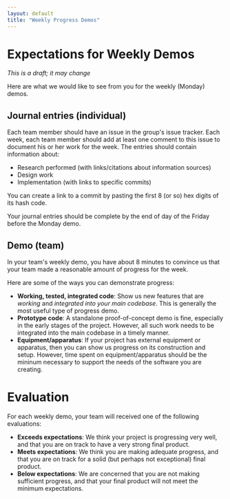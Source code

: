 ```yaml
---
layout: default
title: "Weekly Progress Demos"
---
```


# Expectations for Weekly Demos

*This is a draft; it may change*

Here are what we would like to see from you for the weekly (Monday) demos.

## Journal entries (individual)

Each team member should have an issue in the group's issue tracker.  Each week, each team member should add at least one comment to this issue to document his or her work for the week.  The entries should contain information about:

* Research performed (with links/citations about information sources)
* Design work
* Implementation (with links to specific commits)

You can create a link to a commit by pasting the first 8 (or so) hex digits of its hash code.

Your journal entries should be complete by the end of day of the Friday before the Monday demo.

## Demo (team)

In your team's weekly demo, you have about 8 minutes to convince us that your team made a reasonable amount of progress for the week.

Here are some of the ways you can demonstrate progress:

* **Working, tested, integrated code**: Show us new features that are *working* and *integrated into your main codebase*.  This is generally the most useful type of progress demo.
* **Prototype code**: A standalone proof-of-concept demo is fine, especially in the early stages of the project.  However, all such work needs to be integrated into the main codebase in a timely manner.
* **Equipment/apparatus**: If your project has external equipment or apparatus, then you can show us progress on its construction and setup.  However, time spent on equipment/apparatus should be the mininum necessary to support the needs of the software you are creating.

# Evaluation

For each weekly demo, your team will received one of the following evaluations:

* **Exceeds expectations**: We think your project is progressing very well, and that you are on track to have a very strong final product.
* **Meets expectations**: We think you are making adequate progress, and that you are on track for a solid (but perhaps not exceptional) final product.
* **Below expectations**: We are concerned that you are not making sufficient progress, and that your final product will not meet the minimum expectations.
